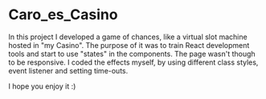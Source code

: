 # Caro_es_Casino

In this project I developed a game of chances, like a virtual slot machine hosted in "my Casino".
The purpose of it was to train React development tools and start to use "states" in the components.
The page wasn't though to be responsive.
I coded the effects myself, by using different class styles, event listener and setting time-outs.

I hope you enjoy it :)
